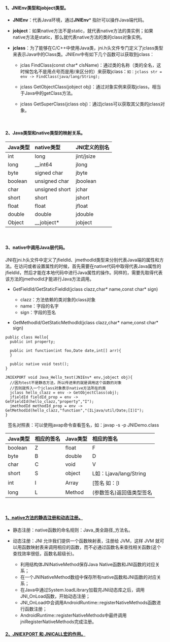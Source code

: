#### 1、JNIEnv类型和jobject类型。

  - **JNIEnv**：代表Java环境，通过**JNIEnv*** 指针可以操作Java端代码。
  
  - **jobject**：如果native方法不是static，就代表native方法的类实例；如果native方法是static，那么就代表native方法的类的class对象实例。
  
  - **jclass**：为了能够在C/C++中使用Java类，jni.h头文件专门定义了jclass类型来表示Java中的Class类。JNIEnv中有如下几个函数可以获取到jclass：
    - jclas FindClass(const char* clsName)：通过类的名称（类的全名，这时候包名不是用点号而是用/来区分的）来获取jclass：`如：jclass str = env -> FindClass(java/lang/String);`
    
    - jclass GetObjectClass(jobject obj)：通过对象实例来获取jclass，相当于Java中的getClass方法。
    
    - jclass GetSuperClass(jclass obj)：通过jclass可以获取其父类的jclass对象。
<br>

#### 2、Java类型和native类型的映射关系。

| Java类型      |     native类型    |   JNI定义的别名  |
| :-------- | :--------| :------ |
| int | long |  jint/jsize |
| long | __int64 | jlong |
| byte | signed char | jbyte |
| boolean | unsigned char | jboolean |
| char | unsigned short | jchar |
| short | short | jshort |
| float | float | jfloat |
| double | double | jdouble |
| Object | __jobject* | jobject |  
<br>

#### 3、native中调用Java层代码。

  JNI在jni.h头文件中定义了jfieldId、jmethodId类型来分别代表Java端的属性和方法。在访问或者设置属性的时候，首先需要在native代码中取得代表Java属性的jfieldId，然后才能在本地代码中进行Java属性的操作。同样的，需要先取得代表该方法的jmethodId才能进行Java方法调用。
  
  - GetFieldId/GetStaticFieldId(jclass clazz,char* name,const char* sign)
    - clazz：方法依赖的类对象的class对象
    - name：字段的名字
    - sign：字段的签名

  - GetMethodId/GetStaticMethodId(jclass clazz,char* name,const char* sign)
  
  ```
  public class Hello{
    public int property;
    
    public int function(int foo,Date date,int[] arr){
    }
    
    public native void test();
  }
  
  JNIEXPORT void Java_Hello_test(JNIEnv* env,jobject obj){
    //因为test不是静态方法，所以传进来的就是调用这个函数的对象
    //否则就传入一个jclass对象表示native方法所在的类
    jclass hello_clazz = env -> GetObjectClass(obj);
    jfieldId fieldId_prop = env -> GetFieldId(hello_clazz,"property","I");
    jmethodId methodId_prop = env -> GetMethodId(hello_clazz,"function","(ILjava/util/Date;[I)I");
  }
  ```
  &nbsp;&nbsp;签名对照表：可以使用javap命令查看签名，如：javap -s -p JNIDemo.class      
  
  | Java类型      |     相应的签名    | Java类型      |     相应的签名    |
  | :-------- | :--------| :--------| :--------|
  | boolean | Z | float | F |
  | byte | B | double | D |
  | char | C | void | V |
  | short | S | object | L如：Ljava/lang/String |
  | int | I | Array | [签名  如：[I |
  | long | L | Method | (参数签名)返回值类型签名 |
<br>

#### [1、native方法的静态注册和动态注册。](https://blog.csdn.net/XSF50717/article/details/54693802)

  - 静态注册：native函数的命名规则：Java_类全路径_方法名。
  - 动态注册：JNI 允许我们提供一个函数映射表，注册给 JVM，这样 JVM 就可以用函数映射表来调用相应的函数，而不必通过函数名来查找相关函数(这个查找效率很低，函数名超级长)。
  
    - 利用结构体JNINativeMethod保存Java Native函数和JNI函数的对应关系；
    - 在一个JNINativeMethod数组中保存所有native函数和JNI函数的对应关系；
    - 在Java中通过System.loadLibrary加载完JNI动态库之后，调用JNI_OnLoad函数，开始动态注册；
    - JNI_OnLoad中会调用AndroidRuntime::registerNativeMethods函数进行函数注册；
    - AndroidRuntime::registerNativeMethods中最终调用jniRegisterNativeMethods完成注册。


#### [2、JNIEXPORT 和 JNICALL宏的作用。](https://stackoverflow.com/questions/19422660/when-to-use-jniexport-and-jnicall-in-android-ndk)

  



  




